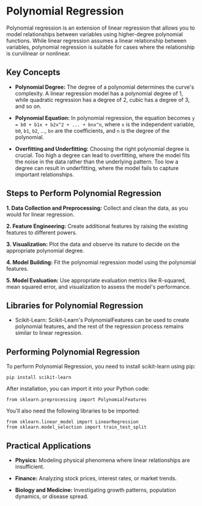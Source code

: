 # Polynomial Regression

Polynomial regression is an extension of linear regression that allows you to model relationships between variables using higher-degree polynomial functions. While linear regression assumes a linear relationship between variables, polynomial regression is suitable for cases where the relationship is curvilinear or nonlinear.

## Key Concepts

- **Polynomial Degree:** The degree of a polynomial determines the curve's complexity. A linear regression model has a polynomial degree of 1, while quadratic regression has a degree of 2, cubic has a degree of 3, and so on.

- **Polynomial Equation:** In polynomial regression, the equation becomes `y = b0 + b1x + b2x^2 + ... + bnx^n`, where `x` is the independent variable, `b0`, `b1`, `b2`, ..., `bn` are the coefficients, and `n` is the degree of the polynomial.

- **Overfitting and Underfitting:** Choosing the right polynomial degree is crucial. Too high a degree can lead to overfitting, where the model fits the noise in the data rather than the underlying pattern. Too low a degree can result in underfitting, where the model fails to capture important relationships.

## Steps to Perform Polynomial Regression

**1. Data Collection and Preprocessing:** Collect and clean the data, as you would for linear regression.

**2. Feature Engineering:** Create additional features by raising the existing features to different powers.

**3. Visualization:** Plot the data and observe its nature to decide on the appropriate polynomial degree.

**4. Model Building:** Fit the polynomial regression model using the polynomial features.

**5. Model Evaluation:** Use appropriate evaluation metrics like R-squared, mean squared error, and visualization to assess the model's performance.

## Libraries for Polynomial Regression

- Scikit-Learn: Scikit-Learn's PolynomialFeatures can be used to create polynomial features, and the rest of the regression process remains similar to linear regression.

## Performing Polynomial Regression

To perform Polynomial Regression, you need to install scikit-learn using pip:

`pip install scikit-learn`

After installation, you can import it into your Python code:

`from sklearn.preprocessing import PolynomialFeatures`

You'll also need the following libraries to be imported:

```
from sklearn.linear_model import LinearRegression
from sklearn.model_selection import train_test_split
```

## Practical Applications

- **Physics:** Modeling physical phenomena where linear relationships are insufficient.

- **Finance:** Analyzing stock prices, interest rates, or market trends.

- **Biology and Medicine:** Investigating growth patterns, population dynamics, or disease spread.
